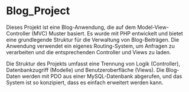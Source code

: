 # Blog_Project
Dieses Projekt ist eine Blog-Anwendung, die auf dem Model-View-Controller (MVC) Muster basiert. Es wurde mit PHP entwickelt und bietet eine grundlegende Struktur für die Verwaltung von Blog-Beiträgen. Die Anwendung verwendet ein eigenes Routing-System, um Anfragen zu verarbeiten und die entsprechenden Controller und Views zu laden.

Die Struktur des Projekts umfasst eine Trennung von Logik (Controller), Datenbankzugriff (Modelle) und Benutzeroberfläche (Views). Die Blog-Daten werden mit PDO aus einer MySQL-Datenbank abgerufen, und das System ist so konzipiert, dass es einfach erweitert werden kann.
